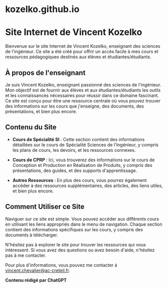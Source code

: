 # kozelko.github.io
# Site Internet de Vincent Kozelko

Bienvenue sur le site Internet de Vincent Kozelko, enseignant des sciences de l'ingénieur. Ce site a été créé pour offrir un accès facile à mes cours et ressources pédagogiques destinés aux élèves et étudiantes/étudiants.

## À propos de l'enseignant

Je suis Vincent Kozelko, enseignant passionné des sciences de l'ingénieur. Mon objectif est de fournir aux élèves et aux étudiantes/étudiants les outils et les connaissances nécessaires pour réussir dans ce domaine fascinant. Ce site est conçu pour être une ressource centrale où vous pouvez trouver des informations sur les cours que j'enseigne, des documents, des présentations, et bien plus encore.

## Contenu du Site

- **Cours de Spécialité SI** : Cette section contient des informations détaillées sur le cours de Spécialité Sciences de l'Ingénieur, y compris les plans de cours, les devoirs, et les ressources connexes.

- **Cours de CPRP** : Ici, vous trouverez des informations sur le cours de Conception et Production en Réalisation de Produits, y compris des présentations, des guides, et des supports d'apprentissage.

- **Autres Ressources** : En plus des cours, vous pourrez également accéder à des ressources supplémentaires, des articles, des liens utiles, et bien plus encore.

## Comment Utiliser ce Site

Naviguer sur ce site est simple. Vous pouvez accéder aux différents cours en utilisant les liens appropriés dans le menu de navigation. Chaque section contient des informations spécifiques sur les cours, y compris des documents à télécharger.

N'hésitez pas à explorer le site pour trouver les ressources qui vous intéressent. Si vous avez des questions ou avez besoin d'aide, n'hésitez pas à me contacter.

Pour plus d'informations, vous pouvez me contacter à vincent.chevalier@ac-creteil.fr.

**Contenu rédigé par ChatGPT**

